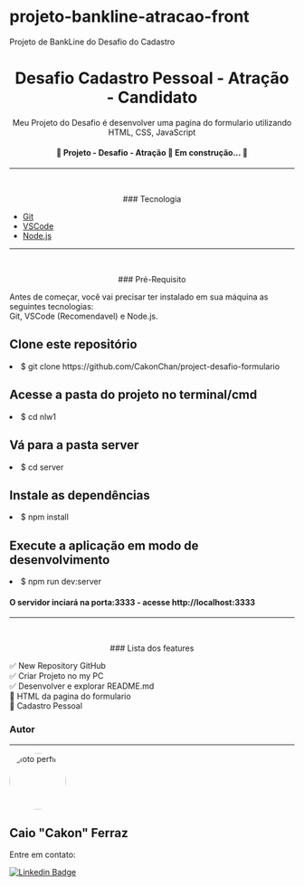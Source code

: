 # projeto-bankline-atracao-front
 Projeto de BankLine do Desafio do Cadastro

<h1 align="center"> Desafio Cadastro Pessoal - Atração - Candidato </h1>

<p align="center"> Meu Projeto do Desafio é desenvolver uma pagina do formulario utilizando HTML, CSS, JavaScript</p>

<h4 align="center"> 🚧  Projeto - Desafio - Atração 🚀 Em construção...  🚧 </h4>

<hr><br />
<p align="center"> ### Tecnologia </p>

- [Git](https://git-scm.com)
- [VSCode](https://code.visualstudio.com/)
- [Node.js](https://nodejs.org/pt-br/)

<hr><br />
<p align="center"> ### Pré-Requisito </p>

Antes de começar, você vai precisar ter instalado em sua máquina as seguintes tecnologias:<br />
Git, VSCode (Recomendavel) e Node.js.

<h2>Clone este repositório</h2>
<li>$ git clone https://github.com/CakonChan/project-desafio-formulario</li>

<h2>Acesse a pasta do projeto no terminal/cmd</h2>
<li>$ cd nlw1</li>

<h2>Vá para a pasta server</h2>
<li>$ cd server</li>

<h2>Instale as dependências</h2>
<li>$ npm install</li>

<h2>Execute a aplicação em modo de desenvolvimento</h2>
<li>$ npm run dev:server</li>

<h4>O servidor inciará na porta:3333 - acesse http://localhost:3333</h4>

<hr><br />

<p align="center"> ### Lista dos features </p>


:white_check_mark: New Repository GitHub <br />
:white_check_mark: Criar Projeto no my PC <br />
:white_check_mark: Desenvolver e explorar README.md <br />
:black_square_button: HTML da pagina do formulario <br />
:black_square_button: Cadastro Pessoal <br />

### Autor
---

 <img style="border-radius: 50%;" src="https://avatars.githubusercontent.com/u/51713097?v=4" width="100px;" alt="foto perfil"/>
 <br />
 <h2>Caio "Cakon" Ferraz</h2>

Entre em contato:

[![Linkedin Badge](https://img.shields.io/badge/-Cakon-blue?style=flat-square&logo=Linkedin&logoColor=white&link=https://www.linkedin.com/in/caioporto-192/)](https://www.linkedin.com/in/caioporto-192/)